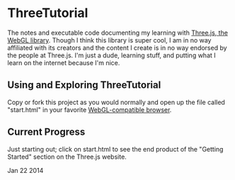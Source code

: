# ThreeTutorial
The notes and executable code documenting my
learning with [Three.js, the WebGL library](http://threejs.org/).
Though I think this library is super cool, I am in no way affiliated
with its creators and the content I create is in no way endorsed by
the people at Three.js. I'm just a dude, learning stuff, and putting
what I learn on the internet because I'm nice.

## Using and Exploring ThreeTutorial
Copy or fork this project as you would normally and open up the file called
"start.html" in your favorite [WebGL-compatible browser](http://caniuse.com/webgl "Common browsers
by WebGL compatibility").

## Current Progress
Just starting out; click on start.html to see the end product of the
"Getting Started" section on the Three.js website.

Jan 22 2014
